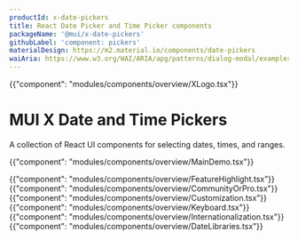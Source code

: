 ```yaml
---
productId: x-date-pickers
title: React Date Picker and Time Picker components
packageName: '@mui/x-date-pickers'
githubLabel: 'component: pickers'
materialDesign: https://m2.material.io/components/date-pickers
waiAria: https://www.w3.org/WAI/ARIA/apg/patterns/dialog-modal/examples/datepicker-dialog/
---
```


{{"component": "modules/components/overview/XLogo.tsx"}}

# MUI X Date and Time Pickers

<p class="description">A collection of React UI components for selecting dates, times, and ranges. </p>

{{"component": "modules/components/overview/MainDemo.tsx"}}

{{"component": "modules/components/overview/FeatureHighlight.tsx"}}
{{"component": "modules/components/overview/CommunityOrPro.tsx"}}
{{"component": "modules/components/overview/Customization.tsx"}}
{{"component": "modules/components/overview/Keyboard.tsx"}}
{{"component": "modules/components/overview/Internationalization.tsx"}}
{{"component": "modules/components/overview/DateLibraries.tsx"}}

